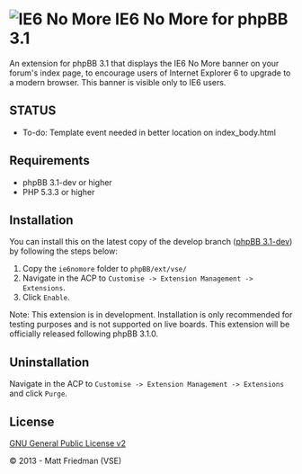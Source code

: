 ![IE6 No More](http://mattfriedman.me/forum/images/ie6nomore.png "IE6 No More") IE6 No More for phpBB 3.1
==========================

An extension for phpBB 3.1 that displays the IE6 No More banner on your forum's index page, to encourage users of Internet Explorer 6 to upgrade to a modern browser. This banner is visible only to IE6 users.

STATUS
------
* To-do: Template event needed in better location on index_body.html

Requirements
------------

* phpBB 3.1-dev or higher
* PHP 5.3.3 or higher

Installation
------------

You can install this on the latest copy of the develop branch ([phpBB 3.1-dev](https://github.com/phpbb/phpbb3)) by following the steps below:

1. Copy the `ie6nomore` folder to `phpBB/ext/vse/`
2. Navigate in the ACP to `Customise -> Extension Management -> Extensions`.
3. Click `Enable`.

Note: This extension is in development. Installation is only recommended for testing purposes and is not supported on live boards. This extension will be officially released following phpBB 3.1.0.

Uninstallation
--------------

Navigate in the ACP to `Customise -> Extension Management -> Extensions` and click `Purge`.

License
-------

[GNU General Public License v2](http://opensource.org/licenses/GPL-2.0)

© 2013 - Matt Friedman (VSE)
